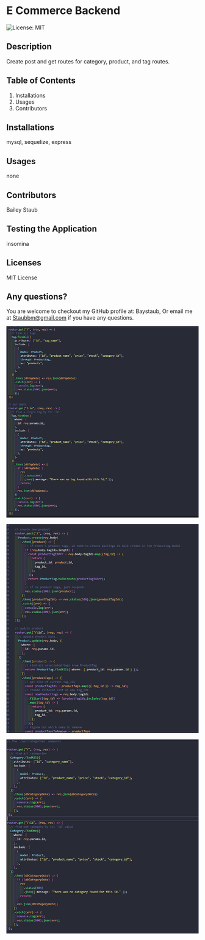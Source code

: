 # E Commerce Backend

![License: MIT](https://img.shields.io/badge/License-MIT-yellow.svg)
​

## Description

Create post and get routes for category, product, and tag routes.
​

## Table of Contents

1. Installations
2. Usages
3. Contributors
   ​

## Installations

mysql, sequelize, express
​

## Usages

none
​

## Contributors

Bailey Staub
​

## Testing the Application

insomina

## Licenses

MIT License
​
​
​

## Any questions?

You are welcome to checkout my GitHub profile at: Baystaub, Or email me at Staubbm@gmail.com if you have any questions.

![tag](imgs\tag.JPG)

![product](imgs\Product.JPG)

![category](imgs\Category.JPG)
